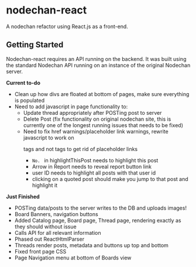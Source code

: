 # nodechan-react
A nodechan refactor using React.js as a front-end.

## Getting Started
Nodechan-react requires an API running on the backend. It was built using the standard Nodechan API running on an instance of the original Nodechan server.

**Current to-do**

+ Clean up how divs are floated at bottom of pages, make sure everything is populated
+ Need to add javascript in page functionality to:
    + Update thread appropriately after POSTing post to server
    + Delete Post (fix functionality on original nodechan site, this is currently one of the longest running issues that needs to be fixed)
    + Need to fix href warnings/placeholder link warnings, rewrite javascript to work on <p> tags and not </a> tags to get rid of placeholder links
        + `No. ` in highlightThisPost needs to highlight this post
        + Arrow in Report needs to reveal report button link
        + user ID needs to highlight all posts with that user id
        + clicking on a quoted post should make you jump to that post and highlight it

**Just Finished**

+ POSTing data/posts to the server writes to the DB and uploads images!
+ Board Banners, navigation buttons
+ Added Catalog page, Board page, Thread page, rendering exactly as they should without issue
+ Calls API for all relevant information
+ Phased out ReactHtmlParser
+ Threads render posts, metadata and buttons up top and bottom
+ Fixed front page CSS
+ Page Navigation menu at bottom of Boards view
